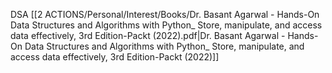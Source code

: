 DSA
[[2 ACTIONS/Personal/Interest/Books/Dr. Basant Agarwal - Hands-On Data Structures and Algorithms with Python_ Store, manipulate, and access data effectively, 3rd Edition-Packt (2022).pdf|Dr. Basant Agarwal - Hands-On Data Structures and Algorithms with Python_ Store, manipulate, and access data effectively, 3rd Edition-Packt (2022)]]
